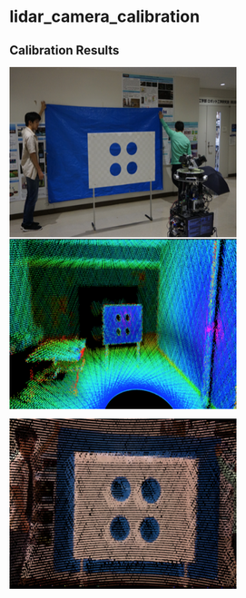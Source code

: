 # lidar_camera_calibration

## Calibration Results
<img src="https://github.com/Sadaku1993/calibration/blob/master/env.png" width="400" height="300"> <img src="https://github.com/Sadaku1993/calibration/blob/master/raw.png"   width="400" height="300"> 

<img src="https://github.com/Sadaku1993/calibration/blob/master/cloud.png" width="400" height="300">
